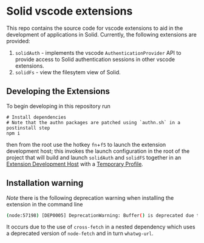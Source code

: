 # Solid vscode extensions

This repo contains the source code for vscode extensions to aid in the development of applications in Solid. Currently, the following extensions are provided:

1. `solidAuth` - implements the vscode `AuthenticationProvider` API to provide access to Solid authentication sessions in other vscode extensions.
2. `solidFs` - view the filesytem view of Solid.

## Developing the Extensions

To begin developing in this repository run

```
# Install dependencies
# Note that the authn packages are patched using `authn.sh` in a postinstall step
npm i
```

then from the root use the hotkey `fn`+`f5` to launch the extension development host; this invokes the launch configuration in the root of the project that will build and launch `solidAuth` and `solidFS` together in an [Extension Development Host](https://code.visualstudio.com/api/advanced-topics/extension-host) with a [Temporary Profile](https://code.visualstudio.com/updates/v1_72#_extension-debugging-in-a-clean-environment).

<!-- (what follows is the required steps before we had a good launch config)
## Setup

```shell
# Install packages
npm install

# Build the local packages
npm run build

# Build the extensions
npm run package

# Link solidauth to any other extensions that
# require it in their environment (such as solidfs)
npm run solidauth:install
```

_Note_ If you make changes to `solidauth` and want to test the changes in another package make sure to re-run

```shell
npm run package
npm run solidauth:install
```

## Testing an extension

To test an extension, open the folder for the extension in vscode (e.g. by running `code ./extensions/solidfs`) and
then run `fn`+`F5` to open the extension development environment.

## SolidFS Quickstart

To quickly get started testing the solidfs extension run the following commands:

```shell
gh repo clone jeswr/vscode-extension-solidfs
cd ./vscode-extension-solidfs
npm install
npm run build
npm run package
npm run solidauth:install
code ./extensions/solidfs/
```

and then press `fn`+`F5` in the new vscode window that is opened.

_or_

```shell
gh repo clone jeswr/vscode-extension-solidfs
cd ./vscode-extension-solidfs
npm run predev:solidfs
```

and then press `fn`+`F5` in the new vscode window that is opened.

## Additional (temporary) development workaround

Because the [`--extensions-dir` option to code cli is ignored in ^1.74.0 of vscode](https://github.com/microsoft/vscode/issues/169035) the `solidauth:install` command does not work as expected; and so solidfs development will not work without *globally* installing the `solidauth` extension. If you need to do this run the following from the project root

```
npm run solidauth:global:install
```

to install the `solidauth` package after running the above commands. Note - this *will* override your installation of `solidauth` from the vscode marketplace if you have one.

To cleanup after development, run

```
npm run solidauth:global:uninstall
```

__Though unlikely it may be that this was part of [an intentional change in vscode behaviour](https://github.com/microsoft/vscode/issues/166147#issuecomment-1313717266).__ If this is the case we will need to update our test launch configuration files to account for this.

## authn dependencies

We have had to customise the authentication libraries to handle session management in vscode. The following 2 files
have been modified compared to the source code for the authn libraries

core/src/authenticatedFetch/fetchFactory - removed token refreshing functionality
node/src/login/oidc/incomingRedirectHandler/AuthCodeRedirectHandler -
ensure refresh token and access_token are saved to storage

In each case comments starting with "===" have been added to indicate where the files deviate from the original authn
libraries
-->

## Installation warning

_Note_ there is the following deprecation warning when installing the extension in the command line

```bash
(node:57198) [DEP0005] DeprecationWarning: Buffer() is deprecated due to security and usability issues. Please use the Buffer.alloc(), Buffer.allocUnsafe(), or Buffer.from() methods instead.
```

It occurs due to the use of `cross-fetch` in a nested dependency which uses a deprecated version of `node-fetch` and in turn `whatwg-url`.
